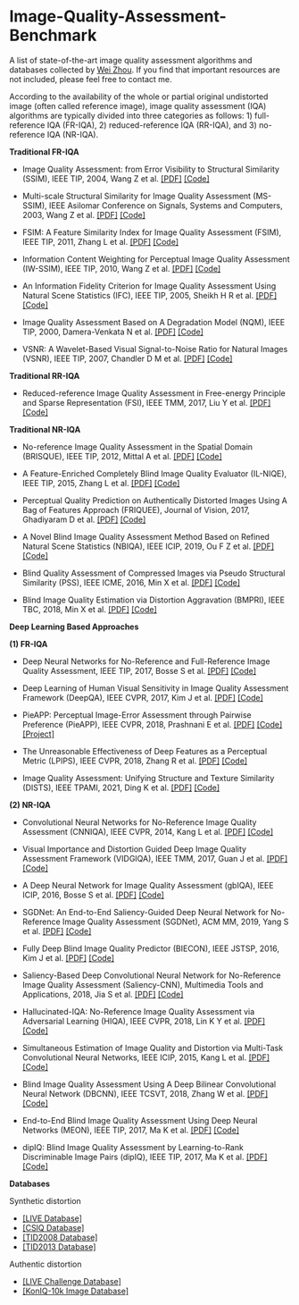 # Image-Quality-Assessment-Benchmark
A list of state-of-the-art image quality assessment algorithms and databases collected by [Wei Zhou](https://ece.uwaterloo.ca/~w234zhou). If you find that important resources are not included, please feel free to contact me.

According to the availability of the whole or partial original undistorted image (often called reference image), image quality assessment (IQA) algorithms are typically divided into three categories as follows: 1) full-reference IQA (FR-IQA), 2) reduced-reference IQA (RR-IQA), and 3) no-reference IQA (NR-IQA).

**Traditional FR-IQA**
* Image Quality Assessment: from Error Visibility to Structural Similarity (SSIM), IEEE TIP, 2004, Wang Z et al. [[PDF]](https://ece.uwaterloo.ca/~z70wang/publications/ssim.pdf) [[Code]](https://ece.uwaterloo.ca/~z70wang/research/ssim/)

* Multi-scale Structural Similarity for Image Quality Assessment (MS-SSIM), IEEE Asilomar Conference on Signals, Systems and Computers, 2003,  Wang Z et al. [[PDF]](https://ece.uwaterloo.ca/~z70wang/publications/msssim.pdf) [[Code]](https://ece.uwaterloo.ca/~z70wang/research/ssim/)

* FSIM: A Feature Similarity Index for Image Quality Assessment (FSIM), IEEE TIP, 2011,  Zhang L et al. [[PDF]](http://sse.tongji.edu.cn/linzhang/IQA/FSIM/Files/Fsim%20a%20feature%20similarity%20index%20for%20image%20quality%20assessment.pdf) [[Code]](http://sse.tongji.edu.cn/linzhang/IQA/FSIM/FSIM.htm)

* Information Content Weighting for Perceptual Image Quality Assessment (IW-SSIM), IEEE TIP, 2010,  Wang Z et al. [[PDF]](https://ece.uwaterloo.ca/~z70wang/publications/IWSSIM.pdf) [[Code]](https://ece.uwaterloo.ca/~z70wang/research/iwssim/)

* An Information Fidelity Criterion for Image Quality Assessment Using Natural Scene Statistics (IFC), IEEE TIP, 2005, Sheikh H R et al. [[PDF]](https://live.ece.utexas.edu/publications/2004/hrs_ieeetip_2004_infofidel.pdf) [[Code]](http://live.ece.utexas.edu/research/quality/ifcvec_release.zip)

* Image Quality Assessment Based on A Degradation Model (NQM), IEEE TIP, 2000, Damera-Venkata N et al. [[PDF]](https://live.ece.utexas.edu/publications.php) [[Code]](http://users.ece.utexas.edu/~bevans/papers/2000/imageQuality/index.html)

* VSNR: A Wavelet-Based Visual Signal-to-Noise Ratio for Natural Images (VSNR), IEEE TIP, 2007, Chandler D M et al. [[PDF]](https://www.researchgate.net/profile/Damon_Chandler/publication/3328654_VSNR_A_wavelet-based_Visual_Signal-to-Noise_Ratio_for_natural_images/links/56ea36d408aec8bc078178f9.pdf) [[Code]](https://github.com/sattarab/image-quality-tools/tree/master/metrix_mux/metrix/vsnr)

**Traditional RR-IQA**
* Reduced-reference Image Quality Assessment in Free-energy Principle and Sparse Representation (FSI), IEEE TMM, 2017, Liu Y et al. [[PDF]](https://kegu.netlify.com/PDF/Reduced-reference%20image%20quality%20assessment%20in%20free-energy%20principle%20and%20sparse%20representation.pdf) [[Code]](https://multimedia.sjtu.edu.cn/Assets/userfiles/sys_ea59f56d-4d4a-4775-8e55-a72700ff96de/files/FSI_pub.rar)

**Traditional NR-IQA**

* No-reference Image Quality Assessment in the Spatial Domain (BRISQUE), IEEE TIP, 2012, Mittal A et al. [[PDF]](https://live.ece.utexas.edu/publications/2012/TIP%20BRISQUE.pdf) [[Code]](https://live.ece.utexas.edu/research/Quality/index_algorithms.htm)

* A Feature-Enriched Completely Blind Image Quality Evaluator (IL-NIQE), IEEE TIP, 2015, Zhang L et al. [[PDF]](http://www4.comp.polyu.edu.hk/~cslzhang/paper/IL-NIQE.pdf) [[Code]](https://live.ece.utexas.edu/research/Quality/index_algorithms.htm)

* Perceptual Quality Prediction on Authentically Distorted Images Using A Bag of Features Approach (FRIQUEE), Journal of Vision, 2017, Ghadiyaram D et al. [[PDF]](https://live.ece.utexas.edu/publications/2016/friquee_jov.pdf) [[Code]](https://live.ece.utexas.edu/research/Quality/index_algorithms.htm)

* A Novel Blind Image Quality Assessment Method Based on Refined Natural Scene Statistics (NBIQA), IEEE ICIP, 2019, Ou F Z et al. [[PDF]](https://ieeexplore.ieee.org/document/8803047) [[Code]](https://github.com/GZHU-Image-Lab/NBIQA)

* Blind Quality Assessment of Compressed Images via Pseudo Structural Similarity (PSS), IEEE ICME, 2016, Min X et al. [[PDF]](https://kegu.netlify.com/PDF/Blind%20quality%20assessment%20of%20compressed%20images%20via%20pseudo%20structural%20similarity.pdf) [[Code]](https://drive.google.com/file/d/0BzIV-pviJ97tUnVoVFlpS1VRWFk/view)

* Blind Image Quality Estimation via Distortion Aggravation (BMPRI), IEEE TBC, 2018, Min X et al. [[PDF]](https://kegu.netlify.com/PDF/Blind%20image%20quality%20estimation%20via%20distortion%20aggravation.pdf) [[Code]](https://drive.google.com/file/d/1C_NxTLvnBOJDGhqqtixCkra0LIMP6loF/view)

**Deep Learning Based Approaches**

**(1) FR-IQA**
*  Deep Neural Networks for No-Reference and Full-Reference Image Quality Assessment, IEEE TIP, 2017, Bosse S et al. [[PDF]](https://arxiv.org/abs/1612.01697) [[Code]](https://github.com/Bobholamovic/CNN-FRIQA)

* Deep Learning of Human Visual Sensitivity in Image Quality Assessment Framework (DeepQA), IEEE CVPR, 2017, Kim J et al. [[PDF]](https://zpascal.net/cvpr2017/Kim_Deep_Learning_of_CVPR_2017_paper.pdf) [[Code]](https://github.com/jongyookim/IQA_DeepQA_FR_release)

* PieAPP: Perceptual Image-Error Assessment through Pairwise Preference (PieAPP), IEEE CVPR, 2018, Prashnani E et al. [[PDF]](http://openaccess.thecvf.com/content_cvpr_2018/papers/Prashnani_PieAPP_Perceptual_Image-Error_CVPR_2018_paper.pdf) [[Code]](https://github.com/prashnani/PerceptualImageError) [[Project]](http://civc.ucsb.edu/graphics/Papers/CVPR2018_PieAPP/)

* The Unreasonable Effectiveness of Deep Features as a Perceptual Metric (LPIPS), IEEE CVPR, 2018, Zhang R et al. [[PDF]](https://arxiv.org/pdf/1801.03924.pdf) [[Code]](https://github.com/richzhang/PerceptualSimilarity)

* Image Quality Assessment: Unifying Structure and Texture Similarity (DISTS), IEEE TPAMI, 2021, Ding K et al. [[PDF]](https://arxiv.org/pdf/2004.07728.pdf) [[Code]](https://github.com/dingkeyan93/DISTS)

**(2) NR-IQA**
* Convolutional Neural Networks for No-Reference Image Quality Assessment (CNNIQA), IEEE CVPR, 2014, Kang L et al. [[PDF]](https://www.zpascal.net/cvpr2014/Kang_Convolutional_Neural_Networks_2014_CVPR_paper.pdf) [[Code]](https://github.com/lidq92/CNNIQA)

* Visual Importance and Distortion Guided Deep Image Quality Assessment Framework (VIDGIQA), IEEE TMM, 2017, Guan J et al. [[PDF]](https://ieeexplore.ieee.org/document/7924311) [[Code]](https://github.com/GUAN3737/VIDGIQA)

* A Deep Neural Network for Image Quality Assessment (gbIQA), IEEE ICIP, 2016, Bosse S et al. [[PDF]](http://iphome.hhi.de/samek/pdf/BosICIP16.pdf) [[Code]](https://github.com/441711335/gbIQA)

* SGDNet: An End-to-End Saliency-Guided Deep Neural Network for No-Reference Image Quality Assessment (SGDNet), ACM MM, 2019, Yang S et al. [[PDF]](https://drive.google.com/file/d/1HWv1rqphZ4Cu7OzVI2s93xTe4u_a-lXU/view) [[Code]](https://github.com/ysyscool/SGDNet)

* Fully Deep Blind Image Quality Predictor (BIECON), IEEE JSTSP, 2016, Kim J et al. [[PDF]](https://ieeexplore.ieee.org/document/7782419) [[Code]](https://github.com/jongyookim/IQA_BIECON_release)

* Saliency-Based Deep Convolutional Neural Network for No-Reference Image Quality Assessment (Saliency-CNN), Multimedia Tools and Applications, 2018, Jia S et al. [[PDF]](https://link.springer.com/article/10.1007/s11042-017-5070-6) [[Code]](https://github.com/SenJia/Saliency-CNN-Image-Quality-Assessment)

* Hallucinated-IQA: No-Reference Image Quality Assessment via Adversarial Learning (HIQA), IEEE CVPR, 2018, Lin K Y et al. [[PDF]](http://openaccess.thecvf.com/content_cvpr_2018/papers/Lin_Hallucinated-IQA_No-Reference_Image_CVPR_2018_paper.pdf) [[Code]](https://github.com/kwanyeelin/HIQA)

* Simultaneous Estimation of Image Quality and Distortion via Multi-Task Convolutional Neural Networks, IEEE ICIP, 2015, Kang L et al. [[PDF]](https://ieeexplore.ieee.org/document/7351311) [[Code]](https://github.com/lidq92/CNNIQAplusplus)

* Blind Image Quality Assessment Using A Deep Bilinear Convolutional Neural Network (DBCNN), IEEE TCSVT, 2018, Zhang W et al. [[PDF]](https://ieeexplore.ieee.org/document/8576582) [[Code]](https://github.com/zwx8981/BIQA_Project)

* End-to-End Blind Image Quality Assessment Using Deep Neural Networks (MEON), IEEE TIP, 2017, Ma K et al. [[PDF]](https://ece.uwaterloo.ca/~zduanmu/tip2018biqa/) [[Code]](https://ece.uwaterloo.ca/~zduanmu/tip2018biqa/)

* dipIQ: Blind Image Quality Assessment by Learning-to-Rank Discriminable Image Pairs (dipIQ), IEEE TIP, 2017, Ma K et al. [[PDF]](https://ece.uwaterloo.ca/~k29ma/papers/17_TIP_dipIQ.pdf) [[Code]](https://ece.uwaterloo.ca/~k29ma/codes/dipIQ.rar)

**Databases**

Synthetic distortion
* [[LIVE Database]](https://live.ece.utexas.edu/research/Quality/subjective.htm)
* [[CSIQ Database]](http://vision.eng.shizuoka.ac.jp/mod/page/view.php?id=23)
* [[TID2008 Database]](http://www.ponomarenko.info/tid2008.htm)
* [[TID2013 Database]](http://www.ponomarenko.info/tid2013.htm)

Authentic distortion
* [[LIVE Challenge Database]](https://live.ece.utexas.edu/research/ChallengeDB/index.html)
* [[KonIQ-10k Image Database]](http://database.mmsp-kn.de/koniq-10k-database.html)


